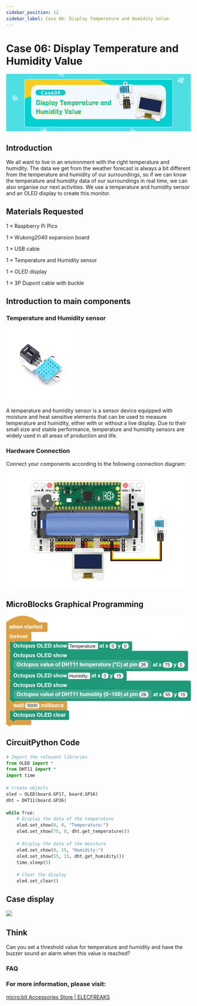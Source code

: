 ```yaml
---
sidebar_position: 12
sidebar_label: Case 06: Display Temperature and Humidity Value
---
```


# Case 06: Display Temperature and Humidity Value

![](./images/wukong2040-inventors-case06-01.png)

## Introduction

We all want to live in an environment with the right temperature and humidity. The data we get from the weather forecast is always a bit different from the temperature and humidity of our surroundings, so if we can know the temperature and humidity data of our surroundings in real time, we can also organise our next activities. We use a temperature and humidity sensor and an OLED display to create this monitor.

## Materials Requested

1 × Raspberry Pi Pico

1 × Wukong2040 expansion board

1 × USB cable

1 × Temperature and Humidity sensor

1 × OLED display

1 × 3P Dupont cable with buckle

## Introduction to main components

### Temperature and Humidity sensor

![](./images/wukong2040-inventors-introduction-10.png)

A temperature and humidity sensor is a sensor device equipped with moisture and heat sensitive elements that can be used to measure temperature and humidity, either with or without a live display. Due to their small size and stable performance, temperature and humidity sensors are widely used in all areas of production and life.



### Hardware Connection

Connect your components according to the following connection diagram:

![](./images/wukong2040-inventors-case06-07.png)

## MicroBlocks Graphical Programming

![](./images/wukong2040-inventors-case06-03.png)

## CircuitPython Code

```python
# Import the relevant libraries
from OLED import *
from DHT11 import *
import time

# Create objects
oled = OLED(board.GP17, board.GP16)
dht = DHT11(board.GP26)

while True:
    # Display the data of the temperature
    oled.set_show(0, 0, "Temperature:")
    oled.set_show(75, 0, dht.get_temperature())

    # Display the data of the moisture
    oled.set_show(0, 15, "Humidity:")
    oled.set_show(55, 15, dht.get_humidity())
    time.sleep(5)

    # Clear the display
    oled.set_clear()
```

## Case display 

![](./images/wukong2040-inventors-kit-case06-06.gif)

## Think 

Can you set a threshold value for temperature and humidity and have the buzzer sound an alarm when this value is reached?



### FAQ



### For more information, please visit:

[micro:bit Accessories Store | ELECFREAKS](https://www.elecfreaks.com/)
